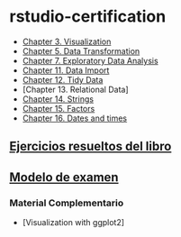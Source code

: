 # rstudio-certification

* [Chapter 3. Visualization](https://github.com/data-datum/rstudio-certification/blob/master/02_graficando_scatterplots_con_gapminder.Rmd)
* [Chapter 5. Data Transformation](https://github.com/GabySandovalM/RSC_r4ds)
* [Chapter 7. Exploratory Data Analysis](https://github.com/data-datum/rstudio-certification/blob/master/07-eda.Rmd)
* [Chapter 11. Data Import](https://github.com/sporella/rsc?files=1)
* [Chapter 12. Tidy Data](https://github.com/data-datum/rstudio-certification/blob/master/12_tidydata_LRP.Rmd)
* [Chapter 13. Relational Data]
* [Chapter 14. Strings](https://rstudio.cloud/project/1177886)
* [Chapter 15. Factors](https://github.com/data-datum/rstudio-certification/blob/master/15_factores_LRP.Rmd)
* [Chapter 16. Dates and times](https://github.com/data-datum/rstudio-certification/blob/master/fechasyhoras.Rmd)

## [Ejercicios resueltos del libro](https://jrnold.github.io/r4ds-exercise-solutions/index.html)

## [Modelo de examen](https://education.rstudio.com/blog/2020/02/instructor-certification-exams/)

### Material Complementario
* [Visualization with ggplot2]

